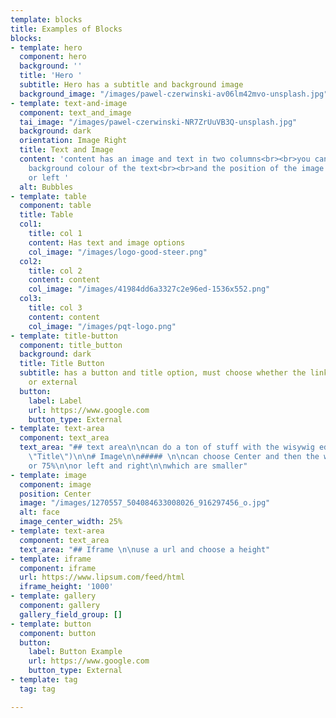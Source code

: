 ```yaml
---
template: blocks
title: Examples of Blocks
blocks:
- template: hero
  component: hero
  background: ''
  title: 'Hero '
  subtitle: Hero has a subtitle and background image
  background_image: "/images/pawel-czerwinski-av06lm42mvo-unsplash.jpg"
- template: text-and-image
  component: text_and_image
  tai_image: "/images/pawel-czerwinski-NR7ZrUuVB3Q-unsplash.jpg"
  background: dark
  orientation: Image Right
  title: Text and Image
  content: 'content has an image and text in two columns<br><br>you can change the
    background colour of the text<br><br>and the position of the image to the right
    or left '
  alt: Bubbles
- template: table
  component: table
  title: Table
  col1:
    title: col 1
    content: Has text and image options
    col_image: "/images/logo-good-steer.png"
  col2:
    title: col 2
    content: content
    col_image: "/images/41984dd6a3327c2e96ed-1536x552.png"
  col3:
    title: col 3
    content: content
    col_image: "/images/pqt-logo.png"
- template: title-button
  component: title_button
  background: dark
  title: Title Button
  subtitle: has a button and title option, must choose whether the link is internal
    or external
  button:
    label: Label
    url: https://www.google.com
    button_type: External
- template: text-area
  component: text_area
  text_area: "## text area\n\ncan do a ton of stuff with the wisywig editor\n\n![Alt](/images/1268877_502150969868059_1409849511_o.jpg
    \"Title\")\n\n# Image\n\n##### \n\ncan choose Center and then the width 25% 50%
    or 75%\n\nor left and right\n\nwhich are smaller"
- template: image
  component: image
  position: Center
  image: "/images/1270557_504084633008026_916297456_o.jpg"
  alt: face
  image_center_width: 25%
- template: text-area
  component: text_area
  text_area: "## Iframe \n\nuse a url and choose a height"
- template: iframe
  component: iframe
  url: https://www.lipsum.com/feed/html
  iframe_height: '1000'
- template: gallery
  component: gallery
  gallery_field_group: []
- template: button
  component: button
  button:
    label: Button Example
    url: https://www.google.com
    button_type: External
- template: tag
  tag: tag

---
```

